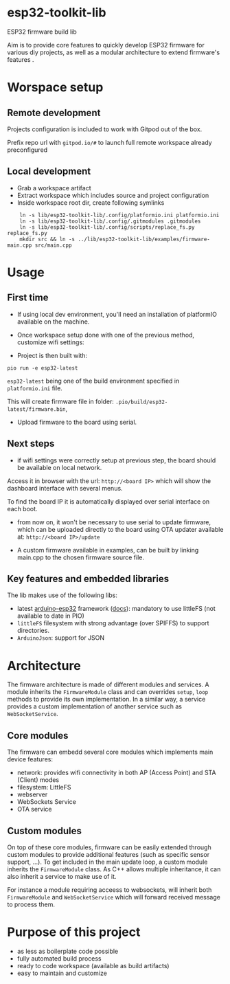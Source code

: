 # esp32-toolkit-lib
ESP32 firmware build lib

Aim is to provide core features to quickly develop ESP32 firmware for various diy projects, as well as a modular architecture to extend firmware's features . 

# Worspace setup

## Remote development

Projects configuration is included to work with Gitpod out of the box.

Prefix repo url with `gitpod.io/#` to launch full remote workspace already preconfigured

## Local development

- Grab a workspace artifact 
- Extract workspace which includes source and project configuration
- Inside workspace root dir, create following symlinks
```
    ln -s lib/esp32-toolkit-lib/.config/platformio.ini platformio.ini
    ln -s lib/esp32-toolkit-lib/.config/.gitmodules .gitmodules
    ln -s lib/esp32-toolkit-lib/.config/scripts/replace_fs.py replace_fs.py
    mkdir src && ln -s ../lib/esp32-toolkit-lib/examples/firmware-main.cpp src/main.cpp
```

# Usage
## First time

- If using local dev environment, you'll need an installation of platformIO available on the machine.

- Once workspace setup done with one of the previous method, customize wifi settings:

- Project is then built with:

```pio run -e esp32-latest```

`esp32-latest` being one of the build environment specified in `platformio.ini` file.

This will create firmware file in folder: `.pio/build/esp32-latest/firmware.bin`, 

- Upload firmware to the board using serial.

## Next steps
- if wifi settings were correctly setup at previous step, the board should be available on local network.

Access it in browser with the url: `http://<board IP>` which will show the dashboard interface with several menus.

To find the board IP it is automatically displayed over serial interface on each boot.

- from now on, it won't be necessary to use serial to update firmware, which can be uploaded directly to the board
using OTA updater available at: `http://<board IP>/update`

- A custom firmware available in examples, can be built by linking main.cpp to the chosen firmware source file.

## Key features and embedded libraries
The lib makes use of the following libs:
- latest [arduino-esp32](https://github.com/espressif/arduino-esp32) framework ([docs](https://docs.espressif.com/projects/arduino-esp32/en/latest/)): mandatory to use littleFS (not available to date in PIO)
- `littleFS` filesystem with strong advantage (over SPIFFS) to support directories. 
- `ArduinoJson`: support for JSON

# Architecture

The firmware architecture is made of different modules and services.
A module inherits the `FirmwareModule` class and can overrides `setup`, `loop` methods to provide its own implementation.
In a similar way, a service provides a custom implementation of another service such as `WebSocketService`.


## Core modules
The firmware can embedd several core modules which implements main device features:

- network: provides wifi connectivity in both AP (Access Point) and STA (Client) modes
- filesystem: LittleFS
- webserver
- WebSockets Service
- OTA service

## Custom modules
On top of these core modules, firmware can be easily extended through custom modules to provide additional features (such as specific sensor support, ...).
To get included in the main update loop, a custom module inherits the `FirmwareModule` class.
As C++ allows multiple inheritance, it can also inherit a service to make use of it.

For instance a module requiring acceess to websockets, will inherit both `FirmwareModule` and `WebSocketService` which will forward 
received message to process them.

# Purpose of this project

- as less as boilerplate code possible
- fully automated build process
- ready to code workspace (available as build artifacts)
- easy to maintain and customize 